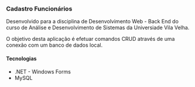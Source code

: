 ### Cadastro Funcionários

Desenvolvido para a disciplina de Desenvolvimento Web - Back End do curso de Análise e Desenvolvimento de Sistemas da Universiade Vila Velha.

O objetivo desta aplicação é efetuar comandos CRUD através de uma conexão com um banco de dados local.

#### Tecnologias

- .NET - Windows Forms
- MySQL 
